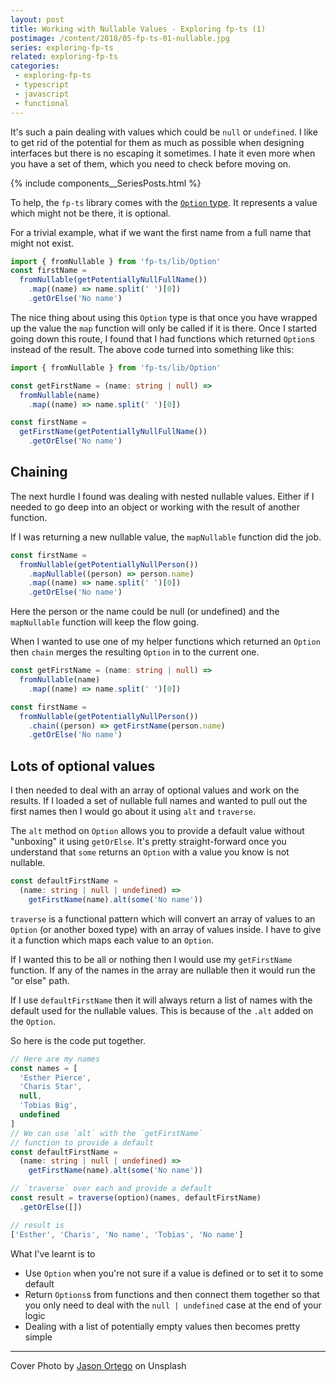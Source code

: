 ```yaml
---
layout: post
title: Working with Nullable Values - Exploring fp-ts (1)
postimage: /content/2018/05-fp-ts-01-nullable.jpg
series: exploring-fp-ts
related: exploring-fp-ts
categories:
 - exploring-fp-ts
 - typescript
 - javascript
 - functional
---
```


It's such a pain dealing with values which could be `null` or `undefined`. I like to get rid of the potential for them as much as possible when designing interfaces but there is no escaping it sometimes. I hate it even more when you have a set of them, which you need to check before moving on.

{% include components__SeriesPosts.html %}

To help, the `fp-ts` library comes with the [`Option` type](https://github.com/gcanti/fp-ts/blob/master/docs/api/md/Option.md). It represents a value which might not be there, it is optional.

For a trivial example, what if we want the first name from a full name that might not exist.

```typescript
import { fromNullable } from 'fp-ts/lib/Option'
const firstName =
  fromNullable(getPotentiallyNullFullName())
    .map((name) => name.split(' ')[0])
    .getOrElse('No name')
```

The nice thing about using this `Option` type is that once you have wrapped up the value the `map` function will only be called if it is there. Once I started going down this route, I found that I had functions which returned `Option`s instead of the result. The above code turned into something like this:

```typescript
import { fromNullable } from 'fp-ts/lib/Option'

const getFirstName = (name: string | null) =>
  fromNullable(name)
    .map((name) => name.split(' ')[0])

const firstName =
  getFirstName(getPotentiallyNullFullName())
    .getOrElse('No name')
```

## Chaining

The next hurdle I found was dealing with nested nullable values. Either if I needed to go deep into an object or working with the result of another function.

If I was returning a new nullable value, the `mapNullable` function did the job.

```typescript
const firstName =
  fromNullable(getPotentiallyNullPerson())
    .mapNullable((person) => person.name)
    .map((name) => name.split(' ')[0])
    .getOrElse('No name')
```

Here the person or the name could be null (or undefined) and the `mapNullable` function will keep the flow going.

When I wanted to use one of my helper functions which returned an `Option` then `chain` merges the resulting `Option` in to the current one.

```typescript
const getFirstName = (name: string | null) =>
  fromNullable(name)
    .map((name) => name.split(' ')[0])

const firstName =
  fromNullable(getPotentiallyNullPerson())
    .chain((person) => getFirstName(person.name)
    .getOrElse('No name')
```

## Lots of optional values

I then needed to deal with an array of optional values and work on the results. If I loaded a set of nullable full names and wanted to pull out the first names then I would go about it using `alt` and `traverse`.

The `alt` method on `Option` allows you to provide a default value without "unboxing" it using `getOrElse`. It's pretty straight-forward once you understand that `some` returns an `Option` with a value you know is not nullable.

```typescript
const defaultFirstName =
  (name: string | null | undefined) =>
    getFirstName(name).alt(some('No name'))
```

`traverse` is a functional pattern which will convert an array of values to an `Option` (or another boxed type) with an array of values inside. I have to give it a function which maps each value to an `Option`.

If I wanted this to be all or nothing then I would use my `getFirstName` function. If any of the names in the array are nullable then it would run the "or else" path.

If I use `defaultFirstName` then it will always return a list of names with the default used for the nullable values. This is because of the `.alt` added on the `Option`.

So here is the code put together.

```typescript
// Here are my names
const names = [
  'Esther Pierce',
  'Charis Star',
  null,
  'Tobias Big',
  undefined
]
// We can use `alt` with the `getFirstName`
// function to provide a default
const defaultFirstName =
  (name: string | null | undefined) =>
    getFirstName(name).alt(some('No name'))

// `traverse` over each and provide a default
const result = traverse(option)(names, defaultFirstName)
  .getOrElse([])

// result is
['Esther', 'Charis', 'No name', 'Tobias', 'No name']
```

What I've learnt is to

 - Use `Option` when you're not sure if a value is defined or to set it to some default
 - Return `Options`s from functions and then connect them together so that you only need to deal with the `null | undefined` case at the end of your logic
 - Dealing with a list of potentially empty values then becomes pretty simple

---

Cover Photo by [Jason Ortego](https://unsplash.com/@jasonortego) on Unsplash



